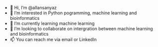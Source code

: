 - 👋 Hi, I’m @allansanyaz
- 👀 I’m interested in Python pogramming, machine learning and bioinformatics
- 🌱 I’m currently learning machine learning
- 💞️ I’m looking to collaborate on intergration between machine learning and bioinformatics
- 📫 You can reach me via email or LinkedIn

<!---
allansanyaz/allansanyaz is a ✨ special ✨ repository because its `README.md` (this file) appears on your GitHub profile.
You can click the Preview link to take a look at your changes.
--->
